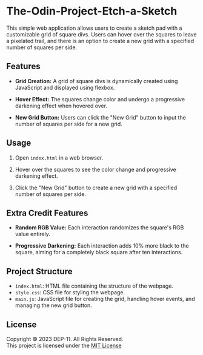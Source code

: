 # The-Odin-Project-Etch-a-Sketch

This simple web application allows users to create a sketch pad with a customizable grid of square divs. Users can hover over the squares to leave a pixelated trail, and there is an option to create a new grid with a specified number of squares per side.

## Features

- **Grid Creation:** A grid of square divs is dynamically created using JavaScript and displayed using flexbox.

- **Hover Effect:** The squares change color and undergo a progressive darkening effect when hovered over.

- **New Grid Button:** Users can click the "New Grid" button to input the number of squares per side for a new grid.

## Usage

1. Open `index.html` in a web browser.

2. Hover over the squares to see the color change and progressive darkening effect.

3. Click the "New Grid" button to create a new grid with a specified number of squares per side.

## Extra Credit Features

- **Random RGB Value:** Each interaction randomizes the square's RGB value entirely.

- **Progressive Darkening:** Each interaction adds 10% more black to the square, aiming for a completely black square after ten interactions.

## Project Structure

- `index.html`: HTML file containing the structure of the webpage.
- `style.css`: CSS file for styling the webpage.
- `main.js`: JavaScript file for creating the grid, handling hover events, and managing the new grid button.

## License
Copyright &copy; 2023 DEP-11. All Rights Reserved. <br>
This project is licensed under the [MIT License](License.txt)



